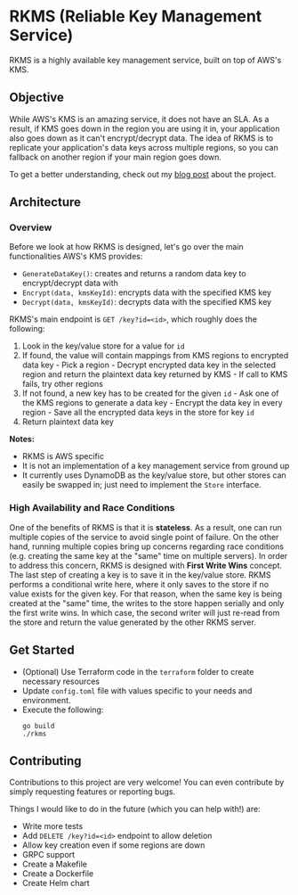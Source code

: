 # RKMS (Reliable Key Management Service)
RKMS is a highly available key management service, built on top of AWS's KMS.

## Objective
While AWS's KMS is an amazing service, it does not have an SLA. As a result, if KMS goes down in the region you are using it in, your application also goes down as it can't encrypt/decrypt data. The idea of RKMS is to replicate your application's data keys across multiple regions, so you can fallback on another region if your main region goes down.

To get a better understanding, check out my [blog post](https://medium.com/@armanshanjani/design-for-failures-up-front-because-they-will-happen-278a044d291a) about the project.

## Architecture

### Overview
Before we look at how RKMS is designed, let's go over the main functionalities AWS's KMS provides:
- `GenerateDataKey()`: creates and returns a random data key to encrypt/decrypt data with
- `Encrypt(data, kmsKeyId)`: encrypts data with the specified KMS key
- `Decrypt(data, kmsKeyId)`: decrypts data with the specified KMS key

RKMS's main endpoint is `GET /key?id=<id>`, which roughly does the following:
  1. Look in the key/value store for a value for `id`
  2. If found, the value will contain mappings from KMS regions to encrypted data key
    - Pick a region
    - Decrypt encrypted data key in the selected region and return the plaintext data key returned by KMS
    - If call to KMS fails, try other regions
  3. If not found, a new key has to be created for the given `id`
    - Ask one of the KMS regions to generate a data key
    - Encrypt the data key in every region
    - Save all the encrypted data keys in the store for key `id`
  4. Return plaintext data key

**Notes:**
- RKMS is AWS specific
- It is not an implementation of a key management service from ground up
- It currently uses DynamoDB as the key/value store, but other stores can easily be swapped in; just need to implement the `Store` interface.

### High Availability and Race Conditions
One of the benefits of RKMS is that it is **stateless**. As a result, one can run multiple copies of the service to avoid single point of failure. On the other hand, running multiple copies bring up concerns regarding race conditions (e.g. creating the same key at the "same" time on multiple servers).
In order to address this concern, RKMS is designed with **First Write Wins** concept. The last step of creating a key is to save it in the key/value store. RKMS performs a conditional write here, where it only saves to the store if no value exists for the given key. For that reason, when the same key is being created at the "same" time, the writes to the store happen serially and only the first write wins. In which case, the second writer will just re-read from the store and return the value generated by the other RKMS server.


## Get Started
- (Optional) Use Terraform code in the `terraform` folder to create necessary resources
- Update `config.toml` file with values specific to your needs and environment. 
- Execute the following:
  ```
  go build
  ./rkms
  ```


## Contributing
Contributions to this project are very welcome! You can even contribute by simply requesting features or reporting bugs.

Things I would like to do in the future (which you can help with!) are:
- Write more tests
- Add `DELETE /key?id=<id>` endpoint to allow deletion
- Allow key creation even if some regions are down
- GRPC support
- Create a Makefile
- Create a Dockerfile
- Create Helm chart
